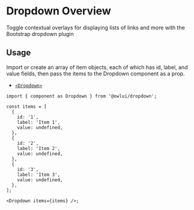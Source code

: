 # Dropdown Overview

Toggle contextual overlays for displaying lists of links and more with the Bootstrap dropdown plugin

## Usage

Import or create an array of item objects, each of which has id, label, and value fields, then pass the items to the Dropdown component as a prop.

- [`<Dropdown>`](https://react-bootstrap.github.io/components/dropdowns/#dropdown-props)

```tsx
import { component as Dropdown } from '@owlui/dropdown';

const items = [
  {
    id: '1',
    label: 'Item 1',
    value: undefined,
  },
  {
    id: '2',
    label: 'Item 2',
    value: undefined,
  },
  {
    id: '3',
    label: 'Item 3',
    value: undefined,
  },
];

<Dropdown items={items} />;
```
